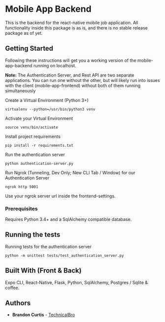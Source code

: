 # Mobile App Backend

This is the backend for the react-native mobile job application.
All functionality inside this package is as is, and there is no stable release package as of yet.

## Getting Started

Following these instructions will get you a working version of the mobile-app-backend running on localhost.

**Note:** The Authentication Server, and Rest API are two separate applications. You can run one without the other,
but will likely run into issues with the client (mobile-app-frontend) without both of them running simultaneously

Create a Virtual Environment (Python 3+)
```commandline
virtualenv --python=/usr/bin/python3 venv
```
Activate your Virtual Environment
```commandline
source venv/bin/activate
```
Install project requirements
```commandline
pip install -r requirements.txt
```

Run the authentication server
```commandline
python authentication-server.py
```

Run Ngrok (Tunneling, Dev Only; New CLI Tab / Window) for our Authentication Server
```commandline
ngrok http 5001
```
Use your ngrok server url inside the frontend-settings.


### Prerequisites

Requires Python 3.4+ and a SqlAlchemy compatible database.

## Running the tests

Running tests for the authentication server
```commandline
python -m unittest tests/test_authentication_server.py
```

## Built With (Front & Back)
Expo CLI, React-Native, Flask, Python, SqlAlchemy, Postgres / Sqlite & coffee.

## Authors

* **Brandon Curtis** - [TechnicalBro](https://github.com/TechnicalBro)
